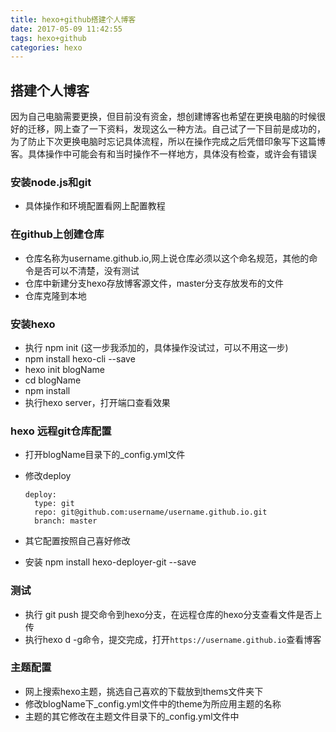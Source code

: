 ```yaml
---
title: hexo+github搭建个人博客
date: 2017-05-09 11:42:55
tags: hexo+github
categories: hexo
---
```

## 搭建个人博客
因为自己电脑需要更换，但目前没有资金，想创建博客也希望在更换电脑的时候很好的迁移，网上查了一下资料，发现这么一种方法。自己试了一下目前是成功的，为了防止下次更换电脑时忘记具体流程，所以在操作完成之后凭借印象写下这篇博客。具体操作中可能会有和当时操作不一样地方，具体没有检查，或许会有错误
### 安装node.js和git
- 具体操作和环境配置看网上配置教程
### 在github上创建仓库
- 仓库名称为username.github.io,网上说仓库必须以这个命名规范，其他的命令是否可以不清楚，没有测试
- 仓库中新建分支hexo存放博客源文件，master分支存放发布的文件
- 仓库克隆到本地
### 安装hexo
- 执行 npm init (这一步我添加的，具体操作没试过，可以不用这一步)
- npm install hexo-cli --save
- hexo init blogName
- cd blogName
- npm install
- 执行hexo server，打开端口查看效果
### hexo 远程git仓库配置
- 打开blogName目录下的_config.yml文件
- 修改deploy

	```
	deploy:
	  type: git
	  repo: git@github.com:username/username.github.io.git
	  branch: master
	```
- 其它配置按照自己喜好修改
- 安装 npm install hexo-deployer-git --save
### 测试
- 执行 git push 提交命令到hexo分支，在远程仓库的hexo分支查看文件是否上传
- 执行hexo d -g命令，提交完成，打开`https://username.github.io`查看博客
### 主题配置
- 网上搜索hexo主题，挑选自己喜欢的下载放到thems文件夹下
- 修改blogName下_config.yml文件中的theme为所应用主题的名称
- 主题的其它修改在主题文件目录下的_config.yml文件中